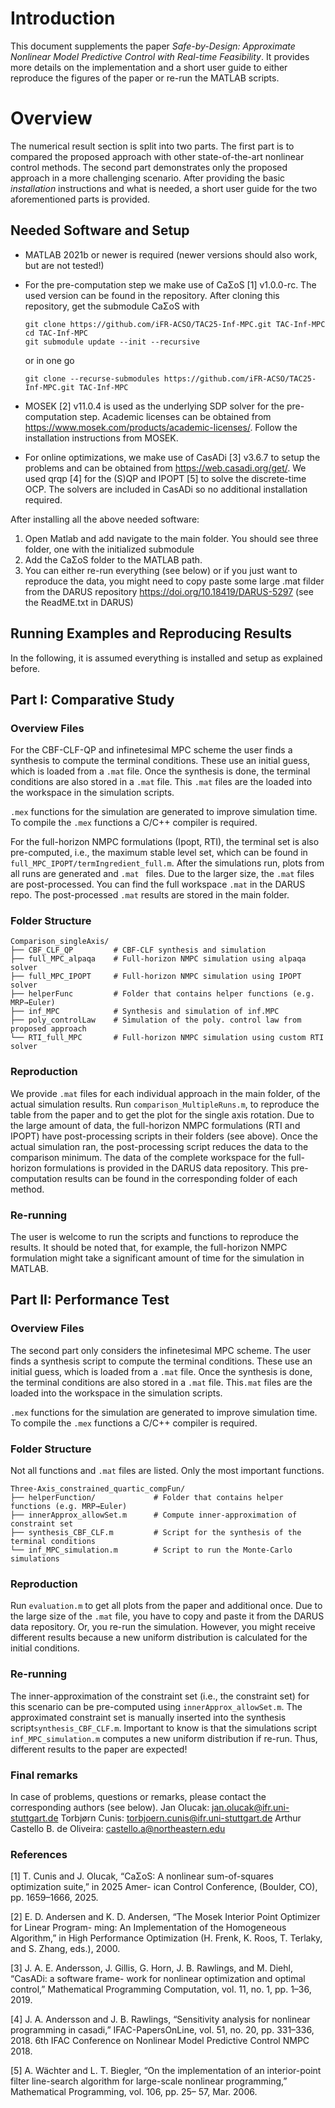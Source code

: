 # Introduction

This document supplements the paper *Safe-by-Design: Approximate Nonlinear Model Predictive Control with Real-time Feasibility*. It provides more
details on the implementation and a short user guide to either reproduce
the figures of the paper or re-run the MATLAB scripts.

# Overview

The numerical result section is split into two parts. The first part is
to compared the proposed approach with other state-of-the-art nonlinear
control methods. The second part demonstrates only the proposed approach
in a more challenging scenario. After providing the basic *installation*
instructions and what is needed, a short user guide for the two
aforementioned parts is provided.

## Needed Software and Setup

- MATLAB 2021b or newer is required (newer versions should also work,
  but are not tested!)

- For the pre-computation step we make use of
  CaΣoS [1] v1.0.0-rc. The used version can be found
  in the repository. After cloning this repository, get the submodule
  CaΣoS with
  ```
  git clone https://github.com/iFR-ACSO/TAC25-Inf-MPC.git TAC-Inf-MPC
  cd TAC-Inf-MPC
  git submodule update --init --recursive
  ```
  or in one go
  ```
  git clone --recurse-submodules https://github.com/iFR-ACSO/TAC25-Inf-MPC.git TAC-Inf-MPC

  ```

- MOSEK [2] v11.0.4 is used as the underlying SDP
  solver for the pre-computation step. Academic licenses can be obtained
  from <https://www.mosek.com/products/academic-licenses/>. Follow the
  installation instructions from MOSEK.

- For online optimizations, we make use of
  CasADi [3] v3.6.7 to setup the problems and can
  be obtained from <https://web.casadi.org/get/>. We used
  qrqp [4] for the (S)QP and
  IPOPT [5] to solve the discrete-time OCP.
  The solvers are included in CasADi so no additional installation
  required.

After installing all the above needed software:

1. Open Matlab and add navigate to the main folder. You should see three folder, one with the initialized submodule
2. Add the CaΣoS folder to the MATLAB path.
3. You can either re-run everything (see below) or if you just want to reproduce the data, you might need to copy paste some large .mat filder from the DARUS repository  https://doi.org/10.18419/DARUS-5297 (see the ReadME.txt in DARUS)


## Running Examples and Reproducing Results

In the following, it is assumed everything is installed and setup as
explained before.

## Part I: Comparative Study

### Overview Files

For the CBF-CLF-QP and infinetesimal MPC scheme the user finds a synthesis
to compute the terminal conditions. These use an initial guess, which is
loaded from a `.mat` file. Once the synthesis is done, the terminal
conditions are also stored in a `.mat` file. This `.mat` files are the
loaded into the workspace in the simulation scripts.

`.mex` functions for the simulation are generated to improve simulation
time. To compile the `.mex` functions a C/C++ compiler is required.

For the full-horizon NMPC formulations (Ipopt, RTI), the terminal set is
also pre-computed, i.e., the maximum stable level set, which can be
found in `full_MPC_IPOPT/termIngredient_full.m`. After the simulations
run, plots from all runs are generated and `.mat ` files. Due to the larger size, the `.mat` files are post-processed. You can find the full workspace `.mat` in the DARUS repo. The post-processed `.mat`
results are stored in the main folder.

### Folder Structure

```text
Comparison_singleAxis/
├── CBF_CLF_QP         # CBF-CLF synthesis and simulation
├── full_MPC_alpaqa    # Full-horizon NMPC simulation using alpaqa solver
├── full_MPC_IPOPT     # Full-horizon NMPC simulation using IPOPT solver
├── helperFunc         # Folder that contains helper functions (e.g. MRP→Euler)
├── inf_MPC            # Synthesis and simulation of inf.MPC
├── poly_controlLaw    # Simulation of the poly. control law from proposed approach
└── RTI_full_MPC       # Full-horizon NMPC simulation using custom RTI solver
```


### Reproduction

We provide `.mat` files for each individual approach in the main folder, of the
actual simulation results. Run `comparison_MultipleRuns.m`, to reproduce
the table from the paper and to get the plot for the single axis
rotation. Due to the large amount of data, the full-horizon NMPC
formulations (RTI and IPOPT) have post-processing scripts in their
folders (see above). Once the actual simulation ran, the post-processing script
reduces the data to the comparison minimum. The data of the complete
workspace for the full-horizon formulations is provided in the DARUS data repository. This pre-computation results can be found in the corresponding folder of each method.

### Re-running 

The user is welcome to run the scripts and functions to reproduce the results. It should be noted
that, for example, the full-horizon NMPC formulation might take a
significant amount of time for the simulation in MATLAB.

## Part II: Performance Test

### Overview Files

The second part only considers the infinetesimal MPC scheme. The user
finds a synthesis script to compute the terminal conditions. These use an
initial guess, which is loaded from a `.mat` file. Once the synthesis is
done, the terminal conditions are also stored in a `.mat` file. 
This`.mat` files are the loaded into the workspace in the simulation
scripts.

`.mex` functions for the simulation are generated to improve simulation
time. To compile the `.mex` functions a C/C++ compiler is required.

### Folder Structure

Not all functions and `.mat` files are listed. Only the most important
functions.
```text
Three-Axis_constrained_quartic_compFun/
├── helperFunction/             # Folder that contains helper functions (e.g. MRP→Euler)
├── innerApprox_allowSet.m      # Compute inner-approximation of constraint set
├── synthesis_CBF_CLF.m         # Script for the synthesis of the terminal conditions
└── inf_MPC_simulation.m        # Script to run the Monte-Carlo simulations
```


### Reproduction

Run `evaluation.m` to get all plots from the paper and additional once. Due to the large size of the `.mat` file, you have to copy and paste it from the DARUS data repository. Or, you re-run the simulation. However, you might receive different results because a new uniform distribution is calculated for the initial conditions.

### Re-running

The inner-approximation of the constraint set (i.e., the constraint set)
for this scenario can be pre-computed using `innerApprox_allowSet.m`.
The approximated constraint set is manually inserted into the synthesis
script`synthesis_CBF_CLF.m`. Important to know is that the simulations
script `inf_MPC_simulation.m` computes a new uniform distribution if
re-run. Thus, different results to the paper are expected!


### Final remarks
In case of problems, questions or remarks, please contact the corresponding authors (see below). 
Jan Olucak: jan.olucak@ifr.uni-stuttgart.de
Torbjørn Cunis: torbjoern.cunis@ifr.uni-stuttgart.de
Arthur Castello B. de Oliveira: castello.a@northeastern.edu

### References


[1] T. Cunis and J. Olucak, “CaΣoS: A nonlinear sum-of-squares optimization suite,” in 2025 Amer-
ican Control Conference, (Boulder, CO), pp. 1659–1666, 2025.

[2] E. D. Andersen and K. D. Andersen, “The Mosek Interior Point Optimizer for Linear Program-
ming: An Implementation of the Homogeneous Algorithm,” in High Performance Optimization
(H. Frenk, K. Roos, T. Terlaky, and S. Zhang, eds.), 2000.

[3] J. A. E. Andersson, J. Gillis, G. Horn, J. B. Rawlings, and M. Diehl, “CasADi: a software frame-
work for nonlinear optimization and optimal control,” Mathematical Programming Computation,
vol. 11, no. 1, pp. 1–36, 2019.

[4] J. A. Andersson and J. B. Rawlings, “Sensitivity analysis for nonlinear programming in casadi,”
IFAC-PapersOnLine, vol. 51, no. 20, pp. 331–336, 2018. 6th IFAC Conference on Nonlinear
Model Predictive Control NMPC 2018.

[5] A. Wächter and L. T. Biegler, “On the implementation of an interior-point filter line-search
algorithm for large-scale nonlinear programming,” Mathematical Programming, vol. 106, pp. 25–
57, Mar. 2006.

